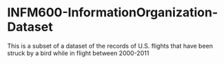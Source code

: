 # INFM600-InformationOrganization-Dataset
This is a subset of a dataset of the records of U.S. flights that have been struck by a bird while in flight between 2000-2011
